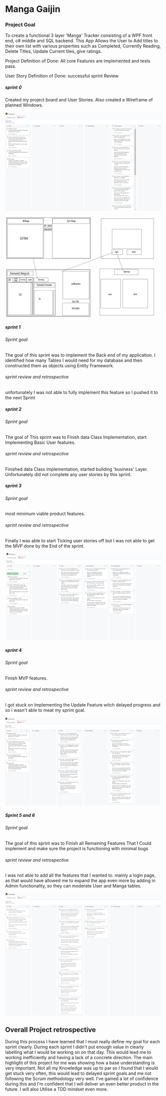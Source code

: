 # Manga Gaijin

### Project Goal

To create a functional 3 layer 'Manga' Tracker consisting of a WPF front end, c# middle and SQL backend.
This App Allows the User to Add titles to their own list with various properties such as Completed, Currently Reading,
Delete Titles, Update Current tiles, give ratings. 

Project Definition of Done: All core Features are implemented and tests pass.

User Story Definition of Done: successful sprint Review 

##### sprint 0

Created my project board and  User Stories. Also created a Wireframe of planned Windows.

![](https://github.com/funkyoasis/Manga-Gaijin/blob/83754b200f106b74325f136e575343b13a8a21b2/sprint%200.PNG)

![](https://github.com/funkyoasis/Manga-Gaijin/blob/83754b200f106b74325f136e575343b13a8a21b2/ProjectWireframe.png)

##### sprint 1

###### Sprint goal

The goal of this sprint was to implement the  Back end of my application. I identified how many Tables I would need for my database and then constructed them as objects using Entity Framework. 

###### sprint review and retrospective 

unfortunately I was not able to fully implement this feature so I pushed it to the next Sprint

##### sprint 2

###### Sprint goal

The goal of This sprint was to Finish data Class Implementation, start Implementing Basic User features.

###### sprint review and retrospective

Finished data Class implementation, started building 'business' Layer. Unfortunately did not complete any user stories by this sprint. 

##### sprint 3

###### Sprint goal 

most minimum viable product features.

###### sprint review and retrospective

Finally I was able to start Ticking user stories off but I was not able to get the MVP done by the End of the sprint. 

![](https://github.com/funkyoasis/Manga-Gaijin/blob/477e6cea07f3eb65ab9a0c21b1db24812df79a98/sprint%20snapshot%201.PNG)

##### sprint 4
###### Sprint goal

Finish MVP features. 

###### sprint review and retrospective

I got stuck on Implementing the Update Feature witch delayed progress and so i wasn't able to meat my sprint goal. 

![](https://github.com/funkyoasis/Manga-Gaijin/blob/477e6cea07f3eb65ab9a0c21b1db24812df79a98/sprint%20snapshot%202.PNG)

##### Sprint 5 and 6

###### Sprint goal 

The goal of this sprint was to Finish all Remaining Features That I Could implement and make sure the project is functioning with minimal bugs 

###### sprint review and retrospective

I was not able to add all the features that I wanted to. mainly a login page, as that would have allowed me to expand the app even more by adding in Admin functionality, so they can moderate User and Manga tables. 

![](https://github.com/funkyoasis/Manga-Gaijin/blob/477e6cea07f3eb65ab9a0c21b1db24812df79a98/sprint%20snapshot%204.PNG)



## Overall Project retrospective

During this process I have learned that I must really define my goal for each sprint clearly. During each sprint I didn't put enough value in clearly labelling what I would be working on on that day. This would lead me to  working inefficiently and  having a lack of a concrete direction. The main highlight of this project for me was showing how a base understanding is very important. Not all my Knowledge was up to par so I found that I would get stuck very often, this would lead to delayed sprint goals and me not following the Scrum methodology very well. I've gained a lot of confidence during this and I'm confident that I will deliver an even better product in the future.  I will also Utilise a TDD mindset even more.
